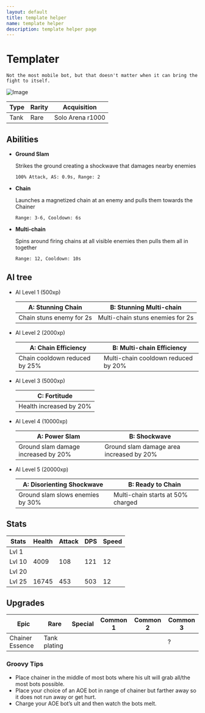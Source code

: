 ```yaml
---
layout: default
title: template helper
name: template helper
description: template helper page
---
```


# Templater

`Not the most mobile bot, but that doesn't matter when it can bring the fight to itself.`

![Image](https://cdn.discordapp.com/attachments/885544735794692146/885545888360054794/chainer.png)

| Type  | Rarity | Acquisition       |
| ----- | ------ | ----------------- | 
| Tank  | Rare   | Solo Arena r1000  |

## Abilities

- **Ground Slam**

	Strikes the ground creating a shockwave that damages nearby enemies
	
	`100% Attack, AS: 0.9s, Range: 2`		
		

- **Chain**
	
	Launches a magnetized chain at an enemy and pulls them towards the Chainer
	
	`Range: 3-6, Cooldown: 6s`		
		

- **Multi-chain**

	Spins around firing chains at all visible enemies then pulls them all in together
	
	`Range: 12, Cooldown: 10s`
		
## AI tree

- AI Level 1 (500xp)

	| A: Stunning Chain         | B: Stunning Multi-chain          |
	| ------------------------- | -------------------------------- |
	| Chain stuns enemy for 2s  | Multi-chain stuns enemies for 2s |
		
- AI Level 2 (2000xp)	

	| A: Chain Efficiency            | B: Multi-chain Efficiency           |
	| ------------------------------ | ----------------------------------- |
	| Chain cooldown reduced by 25%  | Multi-chain cooldown reduced by 20% |
		
- AI Level 3 (5000xp)

	| C: Fortitude            |
	| ----------------------- |
	| Health increased by 20% |
	
- AI Level 4 (10000xp)	

	| A: Power Slam                        | B: Shockwave                             |
	| ------------------------------------ | ---------------------------------------- |
	| Ground slam damage increased by 20%  | Ground slam damage area increased by 20% |
	
- AI Level 5 (20000xp)

	| A: Disorienting Shockwave         | B: Ready to Chain	                |
	| --------------------------------- | --------------------------------- |
	| Ground slam slows enemies by 30%  | Multi-chain starts at 50% charged |


## Stats 

| Stats  | Health | Attack | DPS | Speed |
| ------ | ------ | ------ | --- | ----- |
| Lvl 1  |  |  |  |  |
| Lvl 10 | 4009 | 108 | 121 | 12 |
| Lvl 20 |  |  |  |  |
| Lvl 25 | 16745 | 453 | 503 | 12 |


## Upgrades

| Epic            | Rare         | Special | Common 1 | Common 2 | Common 3 |
| --------------- | ------------ | ------- | -------- | -------- | -------- |
| Chainer Essence | Tank plating |   |  |  | ? |


### Groovy Tips

- Place chainer in the middle of most bots where his ult will grab all/the most bots possible. 
- Place your choice of an AOE bot in range of chainer but farther away so it does not run away or get hurt. 
- Charge your AOE bot’s ult and then watch the bots melt.


